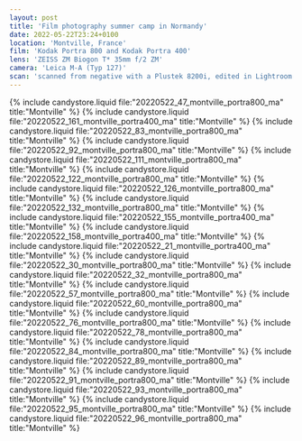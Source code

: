 ```yaml
---
layout: post
title: 'Film photography summer camp in Normandy'
date: 2022-05-22T23:24+0100
location: 'Montville, France'
film: 'Kodak Portra 800 and Kodak Portra 400'
lens: 'ZEISS ZM Biogon T* 35mm f/2 ZM'
camera: 'Leica M-A (Typ 127)'
scan: 'scanned from negative with a Plustek 8200i, edited in Lightroom'
---
```


{% include candystore.liquid file:"20220522_47_montville_portra800_ma" title:"Montville" %}
{% include candystore.liquid file:"20220522_161_montville_portra400_ma" title:"Montville" %}
{% include candystore.liquid file:"20220522_83_montville_portra800_ma" title:"Montville" %}
{% include candystore.liquid file:"20220522_92_montville_portra800_ma" title:"Montville" %}
{% include candystore.liquid file:"20220522_111_montville_portra800_ma" title:"Montville" %}
{% include candystore.liquid file:"20220522_122_montville_portra800_ma" title:"Montville" %}
{% include candystore.liquid file:"20220522_126_montville_portra800_ma" title:"Montville" %}
{% include candystore.liquid file:"20220522_132_montville_portra800_ma" title:"Montville" %}
{% include candystore.liquid file:"20220522_155_montville_portra400_ma" title:"Montville" %}
{% include candystore.liquid file:"20220522_158_montville_portra400_ma" title:"Montville" %}
{% include candystore.liquid file:"20220522_21_montville_portra400_ma" title:"Montville" %}
{% include candystore.liquid file:"20220522_30_montville_portra800_ma" title:"Montville" %}
{% include candystore.liquid file:"20220522_32_montville_portra800_ma" title:"Montville" %}
{% include candystore.liquid file:"20220522_57_montville_portra800_ma" title:"Montville" %}
{% include candystore.liquid file:"20220522_60_montville_portra800_ma" title:"Montville" %}
{% include candystore.liquid file:"20220522_76_montville_portra800_ma" title:"Montville" %}
{% include candystore.liquid file:"20220522_78_montville_portra800_ma" title:"Montville" %}
{% include candystore.liquid file:"20220522_84_montville_portra800_ma" title:"Montville" %}
{% include candystore.liquid file:"20220522_89_montville_portra800_ma" title:"Montville" %}
{% include candystore.liquid file:"20220522_91_montville_portra800_ma" title:"Montville" %}
{% include candystore.liquid file:"20220522_93_montville_portra800_ma" title:"Montville" %}
{% include candystore.liquid file:"20220522_95_montville_portra800_ma" title:"Montville" %}
{% include candystore.liquid file:"20220522_96_montville_portra800_ma" title:"Montville" %}